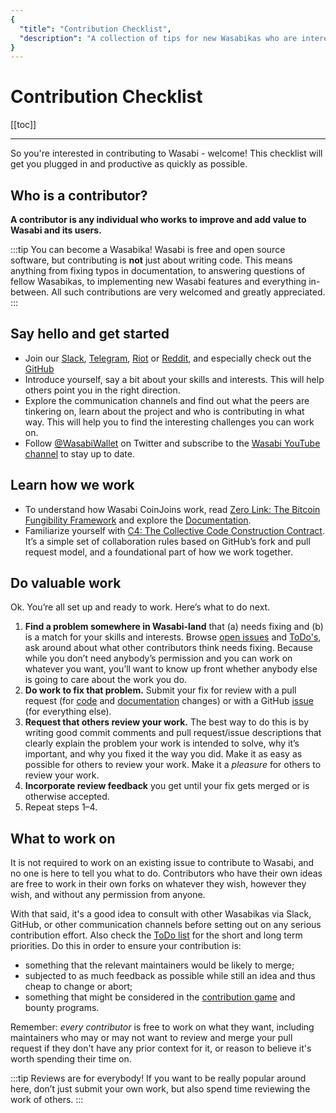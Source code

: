 ```yaml
---
{
  "title": "Contribution Checklist",
  "description": "A collection of tips for new Wasabikas who are interested in supporting Wasabi. Here you find all the details to enable a swift start to your contribution. This is the Wasabi documentation, an archive of knowledge about the open-source, non-custodial and privacy-focused Bitcoin wallet for desktop."
}
---
```




# Contribution Checklist

[[toc]]

---

So you're interested in contributing to Wasabi - welcome!
This checklist will get you plugged in and productive as quickly as possible.

## Who is a contributor?

**A contributor is any individual who works to improve and add value to Wasabi and its users.**

:::tip You can become a Wasabika!
Wasabi is free and open source software, but contributing is **not** just about writing code.
This means anything from fixing typos in documentation, to answering questions of fellow Wasabikas, to implementing new Wasabi features and everything in-between.
All such contributions are very welcomed and greatly appreciated.
:::

## Say hello and get started
- Join our [Slack](https://join.slack.com/t/tumblebit/shared_invite/enQtNjQ1MTQ2NzQ1ODI0LWIzOTg5YTM3YmNkOTg1NjZmZTQ3NmM1OTAzYmQyYzk1M2M0MTdlZDk2OTQwNzFiNTg1ZmExNzM0NjgzY2M0Yzg), [Telegram](https://t.me/WasabiWallet), [Riot](https://riot.im/app/#/room/#wasabiwallet:matrix.org) or [Reddit](https://www.reddit.com/r/WasabiWallet/), and especially check out the [GitHub](https://github.com/zkSnacks/WalletWasabi)
- Introduce yourself, say a bit about your skills and interests.
This will help others point you in the right direction.
- Explore the communication channels and find out what the peers are tinkering on, learn about the project and who is contributing in what way.
This will help you to find the interesting challenges you can work on.
- Follow [@WasabiWallet](https://twitter.com/wasabiwallet) on Twitter and subscribe to the [Wasabi YouTube channel](https://www.youtube.com/channel/UCobsrSexTuVkL39mbrQ35VQ) to stay up to date.

## Learn how we work
- To understand how Wasabi CoinJoins work, read [Zero Link: The Bitcoin Fungibility Framework](https://github.com/nopara73/zerolink) and explore the [Documentation](/using-wasabi/CoinJoin.md).
- Familiarize yourself with [C4: The Collective Code Construction Contract](https://rfc.unprotocols.org/spec:1/C4/).
It’s a simple set of collaboration rules based on GitHub’s fork and pull request model, and a foundational part of how we work together.

## Do valuable work
Ok. You’re all set up and ready to work. Here’s what to do next.
1. **Find a problem somewhere in Wasabi-land** that (a) needs fixing and (b) is a match for your skills and interests.
Browse [open issues](https://github.com/zksnacks/walletwasabi/issues) and [ToDo's](/building-wasabi/ToDo.md), ask around about what other contributors think needs fixing.
Because while you don’t need anybody’s permission and you can work on whatever you want, you’ll want to know up front whether anybody else is going to care about the work you do.
2. **Do work to fix that problem.** Submit your fix for review with a pull request (for [code](https://github.com/zkSNACKs/WalletWasabi/pulls?q=is%3Apr+is%3Aopen+sort%3Aupdated-desc) and [documentation](https://github.com/zkSNACKs/WasabiDoc/pulls) changes) or with a GitHub [issue](https://github.com/zksnacks/walletwasabi/issues?q=is%3Aissue+is%3Aopen+sort%3Aupdated-desc) (for everything else).
3. **Request that others review your work.** The best way to do this is by writing good commit comments and pull request/issue descriptions that clearly explain the problem your work is intended to solve, why it’s important, and why you fixed it the way you did.
Make it as easy as possible for others to review your work. Make it a *pleasure* for others to review your work.
4. **Incorporate review feedback** you get until your fix gets merged or is otherwise accepted.
5. Repeat steps 1–4.


## What to work on
It is not required to work on an existing issue to contribute to Wasabi, and no one is here to tell you what to do.
Contributors who have their own ideas are free to work in their own forks on whatever they wish, however they wish, and without any permission from anyone.

With that said, it's a good idea to consult with other Wasabikas via Slack, GitHub, or other communication channels before setting out on any serious contribution effort.
Also check the [ToDo list](/building-wasabi/ToDo.md) for the short and long term priorities.
Do this in order to ensure your contribution is:

- something that the relevant maintainers would be likely to merge;
- subjected to as much feedback as possible while still an idea and thus cheap to change or abort;
- something that might be considered in the [contribution game](/building-wasabi/ContributionGame.md) and bounty programs.

Remember: _every contributor_ is free to work on what they want, including maintainers who may or may not want to review and merge your pull request if they don't have any prior context for it, or reason to believe it's worth spending their time on.

:::tip Reviews are for everybody!
If you want to be really popular around here, don’t just submit your own work, but also spend time reviewing the work of others.
:::
